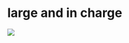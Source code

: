 <!--
id: 2600772
link: http://tumblr.atmos.org/post/2600772/large-and-in-charge
slug: large-and-in-charge
date: Tue May 29 2007 06:16:15 GMT-0700 (PDT)
publish: 2007-05-029
tags: 
title: large and in charge
-->


large and in charge
===================

![](http://25.media.tumblr.com/2600772_500.jpg)

